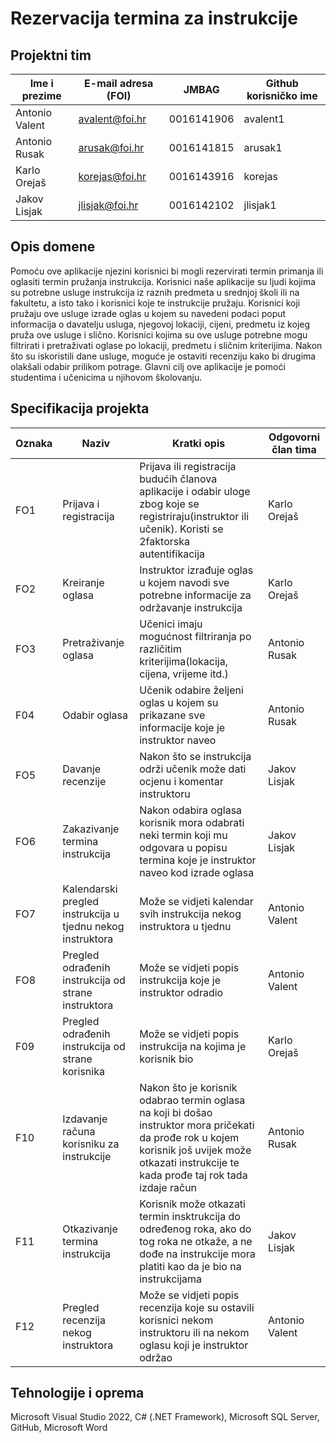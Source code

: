 # Rezervacija termina za instrukcije

## Projektni tim

Ime i prezime | E-mail adresa (FOI) | JMBAG | Github korisničko ime
------------  | ------------------- | ----- | ---------------------
Antonio Valent | avalent@foi.hr | 0016141906 | avalent1
Antonio Rusak | arusak@foi.hr | 0016141815 | arusak1
Karlo Orejaš | korejas@foi.hr | 0016143916 | korejas
Jakov Lisjak| jlisjak@foi.hr | 0016142102 | jlisjak1

## Opis domene
Pomoću ove aplikacije njezini korisnici bi mogli rezervirati termin primanja ili oglasiti termin pružanja instrukcija. Korisnici naše aplikacije su ljudi kojima su potrebne usluge instrukcija iz raznih predmeta u srednjoj školi ili na fakultetu, a isto tako i korisnici koje te instrukcije pružaju. Korisnici koji pružaju ove usluge izrade oglas u kojem su navedeni podaci poput informacija o davatelju usluga, njegovoj lokaciji, cijeni, predmetu iz kojeg pruža ove usluge i slično. Korisnici kojima su ove usluge potrebne mogu filtrirati i pretraživati oglase po lokaciji, predmetu i sličnim kriterijima. Nakon što su iskoristili dane usluge, moguće je ostaviti recenziju kako bi drugima olakšali odabir prilikom potrage. Glavni cilj ove aplikacije je pomoći studentima i učenicima u njihovom školovanju.

## Specifikacija projekta
Oznaka | Naziv | Kratki opis | Odgovorni član tima
------  | ----- | ----------- | -------------------
FO1 | Prijava i registracija | Prijava ili registracija budućih članova aplikacije i odabir uloge zbog koje se registriraju(instruktor ili učenik). Koristi se 2faktorska autentifikacija | Karlo Orejaš
FO2 | Kreiranje oglasa | Instruktor izrađuje oglas u kojem navodi sve potrebne informacije za održavanje instrukcija | Karlo Orejaš
FO3 | Pretraživanje oglasa | Učenici imaju mogućnost filtriranja po različitim kriterijima(lokacija, cijena, vrijeme itd.) | Antonio Rusak
F04 | Odabir oglasa | Učenik odabire željeni oglas u kojem su prikazane sve informacije koje je instruktor naveo | Antonio Rusak
FO5 | Davanje recenzije | Nakon što se instrukcija održi učenik može dati ocjenu i komentar instruktoru | Jakov Lisjak
FO6 | Zakazivanje termina instrukcija | Nakon odabira oglasa korisnik mora odabrati neki termin koji mu odgovara u popisu termina koje je instruktor naveo kod izrade oglasa | Jakov Lisjak
FO7 | Kalendarski pregled instrukcija u tjednu nekog instruktora | Može se vidjeti kalendar svih instrukcija nekog instruktora u tjednu | Antonio Valent
FO8 | Pregled odrađenih instrukcija od strane instruktora | Može se vidjeti popis instrukcija koje je instruktor odradio | Antonio Valent
F09 | Pregled odrađenih instrukcija od strane korisnika | Može se vidjeti popis instrukcija na kojima je korisnik bio | Karlo Orejaš
F10 | Izdavanje računa korisniku za instrukcije | Nakon što je korisnik odabrao termin oglasa na koji bi došao instruktor mora pričekati da prođe rok u kojem korisnik još uvijek može otkazati instrukcije te kada prođe taj rok tada izdaje račun | Antonio Rusak
F11 | Otkazivanje termina instrukcija | Korisnik može otkazati termin insktrukcija do određenog roka, ako do tog roka ne otkaže, a ne dođe na instrukcije mora platiti kao da je bio na instrukcijama | Jakov Lisjak
F12 | Pregled recenzija nekog instruktora | Može se vidjeti popis recenzija koje su ostavili korisnici nekom instruktoru ili na nekom oglasu koji je instruktor održao | Antonio Valent

## Tehnologije i oprema
Microsoft Visual Studio 2022, C# (.NET Framework), Microsoft SQL Server, GitHub, Microsoft Word
